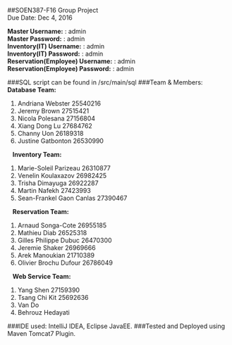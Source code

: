 ##SOEN387-F16 Group Project <br/>Due Date: Dec 4, 2016


__Master Username:__ : admin<br/>
__Master Password:__ : admin<br/>
__Inventory(IT) Username:__ : admin<br/>
__Inventory(IT) Password:__ : admin<br/>
__Reservation(Employee) Username:__ : admin<br/>
__Reservation(Employee) Password:__ : admin<br/>

###SQL script can be found in /src/main/sql
###Team & Members:
&nbsp;&nbsp; **Database Team:**
 <ol>
    <li>Andriana Webster 25540216</li>
    <li>Jeremy Brown 27515421</li>
    <li>Nicola Polesana 27156804</li>
    <li>Xiang Dong Lu 27684762</li>
    <li>Channy Uon 26189318</li>
    <li>Justine Gatbonton 26530990</li>
 </ol>
 
&nbsp;&nbsp; **Inventory Team:**
  <ol>
     <li>Marie-Soleil Parizeau 26310877</li>
     <li>Venelin Koulaxazov 26982425</li>
     <li>Trisha Dimayuga 26922287</li>
     <li>Martin Nafekh 27423993</li>
     <li>Sean-Frankel Gaon Canlas 27390467</li>
  </ol>
  
&nbsp;&nbsp; **Reservation Team:**
   <ol>
      <li>Arnaud Songa-Cote 26955185</li>
      <li>Mathieu Diab 26525318</li>
      <li>Gilles Philippe Dubuc 26470300</li>
      <li>Jeremie Shaker 26969666</li>
      <li>Arek Manoukian 21710389 </li>
      <li>Olivier Brochu Dufour 26786049</li>
   </ol>
   
&nbsp;&nbsp; **Web Service Team:**
   <ol>
      <li>Yang Shen 27159390</li>
      <li>Tsang Chi Kit 25692636</li>
      <li>Van Do</li>
      <li>Behrouz Hedayati</li>
   </ol>

    
###IDE used: IntelliJ IDEA, Eclipse JavaEE.
###Tested and Deployed using Maven Tomcat7 Plugin.
